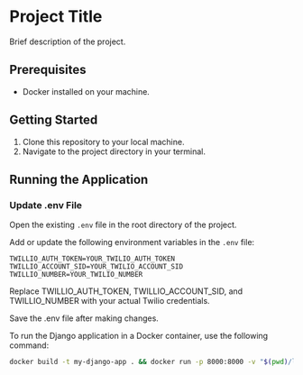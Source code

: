 # Project Title

Brief description of the project.

## Prerequisites

- Docker installed on your machine.

## Getting Started

1. Clone this repository to your local machine.
2. Navigate to the project directory in your terminal.

## Running the Application

### Update .env File

Open the existing `.env` file in the root directory of the project.

Add or update the following environment variables in the `.env` file:

```dotenv
TWILLIO_AUTH_TOKEN=YOUR_TWILIO_AUTH_TOKEN
TWILLIO_ACCOUNT_SID=YOUR_TWILIO_ACCOUNT_SID
TWILLIO_NUMBER=YOUR_TWILIO_NUMBER
```

Replace TWILLIO_AUTH_TOKEN, TWILLIO_ACCOUNT_SID, and TWILLIO_NUMBER with your actual Twilio credentials.

Save the .env file after making changes.

To run the Django application in a Docker container, use the following command:

```bash
docker build -t my-django-app . && docker run -p 8000:8000 -v "$(pwd)/logs.log:/web_django/logs.log" my-django-app

